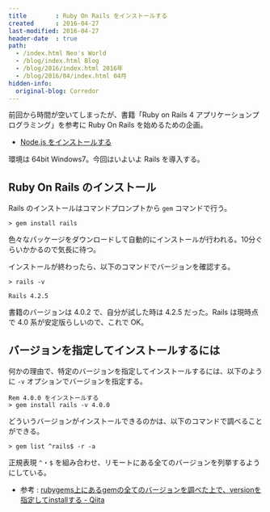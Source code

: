 ```yaml
---
title        : Ruby On Rails をインストールする
created      : 2016-04-27
last-modified: 2016-04-27
header-date  : true
path:
  - /index.html Neo's World
  - /blog/index.html Blog
  - /blog/2016/index.html 2016年
  - /blog/2016/04/index.html 04月
hidden-info:
  original-blog: Corredor
---
```


前回から時間が空いてしまったが、書籍「Ruby on Rails 4 アプリケーションプログラミング」を参考に Ruby On Rails を始めるための企画。

- [Node.js をインストールする](05-01.html)

環境は 64bit Windows7。今回はいよいよ Rails を導入する。

## Ruby On Rails のインストール

Rails のインストールはコマンドプロンプトから `gem` コマンドで行う。

```batch
> gem install rails
```

色々なパッケージをダウンロードして自動的にインストールが行われる。10分ぐらいかかるので気長に待つ。

インストールが終わったら、以下のコマンドでバージョンを確認する。

```batch
> rails -v

Rails 4.2.5
```

書籍のバージョンは 4.0.2 で、自分が試した時は 4.2.5 だった。Rails は現時点で 4.0 系が安定版らしいので、これで OK。

## バージョンを指定してインストールするには

何かの理由で、特定のバージョンを指定してインストールするには、以下のように `-v` オプションでバージョンを指定する。

```batch
Rem 4.0.0 をインストールする
> gem install rails -v 4.0.0
```

どういうバージョンがインストールできるのかは、以下のコマンドで調べることができる。

```batch
> gem list ^rails$ -r -a
```

正規表現 `^`・`$` を組み合わせ、リモートにある全てのバージョンを列挙するようにしている。

- 参考 : [rubygems上にあるgemの全てのバージョンを調べた上で、versionを指定してinstallする - Qiita](http://qiita.com/natsume1108/items/6fe0be12ff1616ed01f9)
